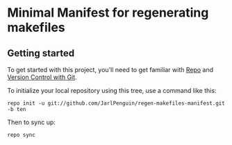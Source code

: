 Minimal Manifest for regenerating makefiles
===========

Getting started
---------------

To get started with this project, you'll need to get
familiar with [Repo](https://source.android.com/source/using-repo.html) 
and [Version Control with 
Git](https://source.android.com/source/version-control.html).

To initialize your local repository using this tree, use a command like this:
```
repo init -u git://github.com/JarlPenguin/regen-makefiles-manifest.git -b ten
```
Then to sync up:
```
repo sync
```
